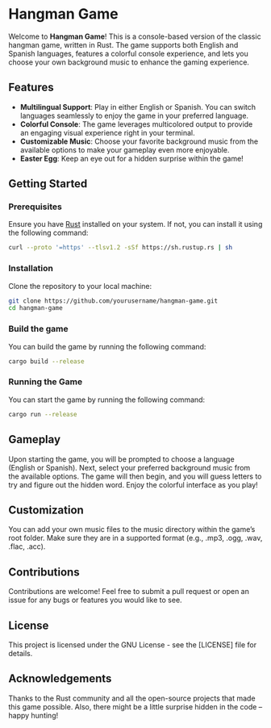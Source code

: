 # Hangman Game

Welcome to **Hangman Game**! This is a console-based version of the classic hangman game, written in Rust. The game supports both English and Spanish languages, features a colorful console experience, and lets you choose your own background music to enhance the gaming experience.

## Features

- **Multilingual Support**: Play in either English or Spanish. You can switch languages seamlessly to enjoy the game in your preferred language.
- **Colorful Console**: The game leverages multicolored output to provide an engaging visual experience right in your terminal.
- **Customizable Music**: Choose your favorite background music from the available options to make your gameplay even more enjoyable.
- **Easter Egg**: Keep an eye out for a hidden surprise within the game!

## Getting Started

### Prerequisites

Ensure you have [Rust](https://www.rust-lang.org/) installed on your system. If not, you can install it using the following command:

```bash
curl --proto '=https' --tlsv1.2 -sSf https://sh.rustup.rs | sh
```

### Installation

Clone the repository to your local machine:

```bash
git clone https://github.com/yourusername/hangman-game.git
cd hangman-game
```

### Build the game

You can build the game by running the following command:

```bash
cargo build --release
```

### Running the Game

You can start the game by running the following command:

```bash
cargo run --release
```

## Gameplay

Upon starting the game, you will be prompted to choose a language (English or Spanish).
Next, select your preferred background music from the available options.
The game will then begin, and you will guess letters to try and figure out the hidden word.
Enjoy the colorful interface as you play!

## Customization

You can add your own music files to the music directory within the game’s root folder. Make sure they are in a supported format (e.g., .mp3, .ogg, .wav, .flac, .acc).

## Contributions

Contributions are welcome! Feel free to submit a pull request or open an issue for any bugs or features you would like to see.

## License

This project is licensed under the GNU License - see the [LICENSE] file for details.

## Acknowledgements

Thanks to the Rust community and all the open-source projects that made this game possible. Also, there might be a little surprise hidden in the code – happy hunting!
